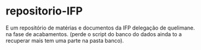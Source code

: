 # repositorio-IFP
E um repositório de matérias e documentos da IFP delegação de quelimane.  na fase de acabamentos. (perde o script do banco do dados ainda to a recuperar mais tem uma parte na pasta banco). 
